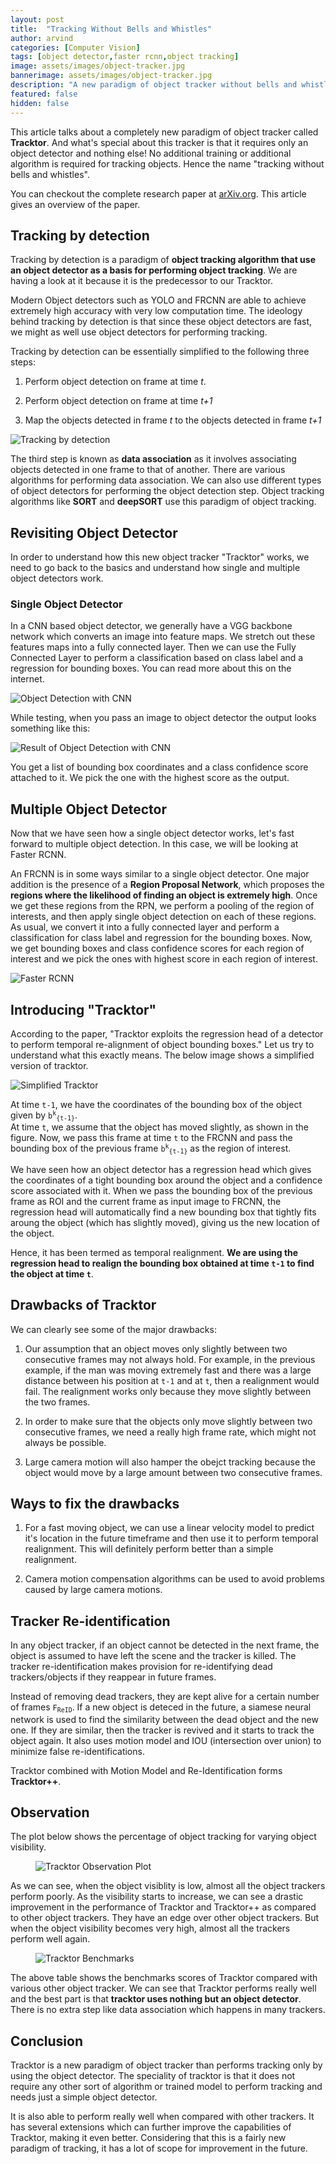 ```yaml
---
layout: post
title:  "Tracking Without Bells and Whistles"
author: arvind
categories: [Computer Vision]
tags: [object detector,faster rcnn,object tracking]
image: assets/images/object-tracker.jpg
bannerimage: assets/images/object-tracker.jpg
description: "A new paradigm of object tracker without bells and whistles that is capable of tracking objects using just an object detector"
featured: false
hidden: false
---
```


This article talks about a completely new paradigm of object tracker called **Tracktor**. And what's special about this tracker is that it requires only an object detector and nothing else! No additional training or additional algorithm is required for tracking objects. Hence the name "tracking without bells and whistles".

You can checkout the complete research paper at <a href="https://arxiv.org/abs/1903.05625" target="_blank" rel="nofollow noopener">arXiv.org</a>. This article gives an overview of the paper.



## Tracking by detection

Tracking by detection is a paradigm of **object tracking algorithm that use an object detector as a basis for performing object tracking**. We are having a look at it because it is the predecessor to our Tracktor. 

Modern Object detectors such as YOLO and FRCNN are able to achieve extremely high accuracy with very low computation time. The ideology behind tracking by detection is that since these object detectors are fast, we might as well use object detectors for performing tracking.

Tracking by detection can be essentially simplified to the following three steps:

1. Perform object detection on frame at time *t*. 

2. Perform object detection on frame at time *t+1*

3. Map the objects detected in frame *t* to the objects detected in frame *t+1*

![Tracking by detection]({{site.imageurl}}/bells_whistles/det-tracking.png)

The third step is known as **data association** as it involves associating objects detected in one frame to that of another. There are various algorithms for performing data association. We can also use different types of object detectors for performing the object detection step. Object tracking algorithms like **SORT** and **deepSORT** use this paradigm of object tracking. 


## Revisiting Object Detector

In order to understand how this new object tracker "Tracktor" works, we need to go back to the basics and understand how single and multiple object detectors work.


### Single Object Detector

In a CNN based object detector, we generally have a VGG backbone network which converts an image into feature maps. We stretch out these features maps into a fully connected layer. 
Then we can use the Fully Connected Layer to perform a classification based on class label and a regression for bounding boxes. You can read more about this on the internet.

<!-- ![Object detection with CNN]({{ site.baseurl }}/assets/images/obj-det-cnn.png){ width=50% } -->

<img src="{{site.imageurl}}/bells_whistles/obj-det-cnn.png" alt="Object Detection with CNN" />


While testing, when you pass an image to object detector the output looks something like this:

<img src="{{site.imageurl}}/bells_whistles/obj-det-res.png" alt="Result of Object Detection with CNN" />

You get a list of bounding box coordinates and a class confidence score attached to it. We pick the one with the highest score as the output. 


## Multiple Object Detector

Now that we have seen how a single object detector works, let's fast forward to multiple object detection. In this case, we will be looking at Faster RCNN.

An FRCNN is in some ways similar to a single object detector. One major addition is the presence of a **Region Proposal Network**, which proposes the **regions where the likelihood of finding an object is extremely high**. Once we get these regions from the RPN, we perform a pooling of the region of interests, and then apply single object detection on each of these regions. As usual, we convert it into a fully connected layer and perform a classification for class label and regression for the bounding boxes. Now, we get bounding boxes and class confidence scores for each region of interest and we pick the ones with highest score in each region of interest.

<img src="{{site.imageurl}}/bells_whistles/frcnn.png" alt="Faster RCNN" />


## Introducing "Tracktor"

According to the paper, "Tracktor exploits the regression head of a detector to perform temporal re-alignment of object bounding boxes." Let us try to understand what this exactly means. The below image shows a simplified version of tracktor.

<img src="{{site.imageurl}}/bells_whistles/tracktor1.png" alt="Simplified Tracktor" />

At time `t-1`, we have the coordinates of the bounding box of the object given by <code>b<sup>k</sup><sub>{t-1}</sub></code>.<br /> At time `t`, we assume that the object has moved slightly, as shown in the figure. Now, we pass this frame at time `t` to the FRCNN and pass the bounding box of the previous frame <code>b<sup>k</sup><sub>{t-1}</sub></code> as the region of interest.


We have seen how an object detector has a regression head which gives the coordinates of a tight bounding box around the object and a confidence score associated with it. When we pass the bounding box of the previous frame as ROI and the current frame as input image to FRCNN, the regression head will automatically find a new bounding box that tightly fits aroung the object (which has slightly moved), giving us the new location of the object. 


Hence, it has been termed as temporal realignment. **We are using the regression head to realign the bounding box obtained at time `t-1` to find the object at time `t`**.

## Drawbacks of Tracktor

We can clearly see some of the major drawbacks:

1. Our assumption that an object moves only slightly between two consecutive frames may not always hold. For example, in the previous example, if the man was moving extremely fast and there was a large distance between his position at `t-1` and at `t`, then a realignment would fail. The realignment works only because they move slightly between the two frames.

2. In order to make sure that the objects only move slightly between two consecutive frames, we need a really high frame rate, which might not always be possible.

3. Large camera motion will also hamper the obejct tracking because the object would move by a large amount between two consecutive frames.


## Ways to fix the drawbacks

1. For a fast moving object, we can use a linear velocity model to predict it's location in the future timeframe and then use it to perform temporal realignment. This will definitely perform better than a simple realignment.

2. Camera motion compensation algorithms can be used to avoid problems caused by large camera motions.

## Tracker Re-identification

In any object tracker, if an object cannot be detected in the next frame, the object is assumed to have left the scene and the tracker is killed. The tracker re-identification makes provision for re-identifying dead trackers/objects if they reappear in future frames.

Instead of removing dead trackers, they are kept alive for a certain number of frames <code>F<sub>ReID</sub></code>. If a new object is deteced in the future, a siamese neural network is used to find the similarity between the dead object and the new one. If they are similar, then the tracker is revived and it starts to track the object again.
It also uses motion model and IOU (intersection over union) to minimize false re-identifications.

Tracktor combined with Motion Model and Re-Identification forms **Tracktor++**.


## Observation

The plot below shows the percentage of object tracking for varying object visibility.

<figure class="image">
<img src="{{site.imageurl}}/bells_whistles/plot.png" alt="Tracktor Observation Plot" />
</figure>

As we can see, when the object visiblity is low, almost all the object trackers perform poorly. As the visibility starts to increase, we can see a drastic improvement in the performance of Tracktor and Tracktor++ as compared to other object trackers. They have an edge over other object trackers. But when the object visibility becomes very high, almost all the trackers perform well again.

<figure class="image">
<img src="{{site.imageurl}}/bells_whistles/benchmark.png" alt="Tracktor Benchmarks" />
</figure>

The above table shows the benchmarks scores of Tracktor compared with various other object tracker. We can see that Tracktor performs really well and the best part is that **tracktor uses nothing but an object detector**. There is no extra step like data association which happens in many trackers.


## Conclusion

Tracktor is a new paradigm of object tracker than performs tracking only by using the object detector. The speciality of tracktor is that it does not require any other sort of algorithm or trained model to perform tracking and needs just a simple object detector. 

It is also able to perform really well when compared with other trackers. It has several extensions which can further improve the capabilities of Tracktor, making it even better. Considering that this is a fairly new paradigm of tracking, it has a lot of scope for improvement in the future. 

